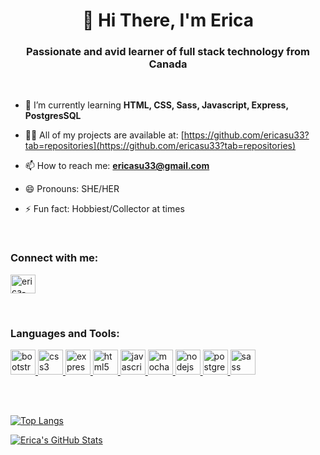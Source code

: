 

<!--
### Hi there 👋
**ericasu33/ericasu33** is a ✨ _special_ ✨ repository because its `README.md` (this file) appears on your GitHub profile.

Here are some ideas to get you started:

- 🔭 I’m currently working on ...
- 🌱 I’m currently learning ...
- 👯 I’m looking to collaborate on ...
- 🤔 I’m looking for help with ...
- 💬 Ask me about ...
- 📫 How to reach me: ...
- 😄 Pronouns: ...
- ⚡ Fun fact: ...
-->

<h1 align="center">👋 Hi There, I'm Erica</h1>

<h3 align="center">Passionate and avid learner of full stack technology from Canada</h3>
<br />

- 🌱 I’m currently learning **HTML, CSS, Sass, Javascript, Express, PostgresSQL**

- 👨‍💻 All of my projects are available at: [https://github.com/ericasu33?tab=repositories](https://github.com/ericasu33?tab=repositories)

- 📫 How to reach me: **ericasu33@gmail.com**

- 😄 Pronouns: SHE/HER

- ⚡ Fun fact: Hobbiest/Collector at times

<br>
<h3 align="left">Connect with me:</h3>
<p align="left">
<a href="https://linkedin.com/in/erica-su-4a438413/" target="blank"><img align="center" src="https://cdn.jsdelivr.net/npm/simple-icons@3.0.1/icons/linkedin.svg" alt="erica-su-4a438413" height="30" width="40" /></a>
</p>

<br>
<h3 align="left">Languages and Tools:</h3>
<p align="left"> 
<a href="https://getbootstrap.com" target="_blank"> <img src="https://devicons.github.io/devicon/devicon.git/icons/bootstrap/bootstrap-plain.svg" alt="bootstrap" width="40" height="40"/> </a> 
<a href="https://www.w3schools.com/css/" target="_blank"> <img src="https://devicons.github.io/devicon/devicon.git/icons/css3/css3-original-wordmark.svg" alt="css3" width="40" height="40"/> </a> 
<a href="https://expressjs.com" target="_blank"> <img src="https://devicons.github.io/devicon/devicon.git/icons/express/express-original-wordmark.svg" alt="express" width="40" height="40"/> </a> <a href="https://www.w3.org/html/" target="_blank"> <img src="https://devicons.github.io/devicon/devicon.git/icons/html5/html5-original-wordmark.svg" alt="html5" width="40" height="40"/> </a> <a href="https://developer.mozilla.org/en-US/docs/Web/JavaScript" target="_blank"> <img src="https://devicons.github.io/devicon/devicon.git/icons/javascript/javascript-original.svg" alt="javascript" width="40" height="40"/> </a> <a href="https://mochajs.org" target="_blank"> <img src="https://www.vectorlogo.zone/logos/mochajs/mochajs-icon.svg" alt="mocha" width="40" height="40"/> </a> <a href="https://nodejs.org" target="_blank"> <img src="https://devicons.github.io/devicon/devicon.git/icons/nodejs/nodejs-original-wordmark.svg" alt="nodejs" width="40" height="40"/> </a> <a href="https://www.postgresql.org" target="_blank"> <img src="https://devicons.github.io/devicon/devicon.git/icons/postgresql/postgresql-original-wordmark.svg" alt="postgresql" width="40" height="40"/> </a> <a href="https://sass-lang.com" target="_blank"> <img src="https://devicons.github.io/devicon/devicon.git/icons/sass/sass-original.svg" alt="sass" width="40" height="40"/> </a> </p>
<br>
<br>

<!-- [![ReadMe Card](https://github-readme-stats.vercel.app/api/pin/?username=ericasu33&repo=tweeter)](https://github.com/anuraghazra/github-readme-stats) -->

[![Top Langs](https://github-readme-stats.vercel.app/api/top-langs/?username=ericasu33&hide=sql&layout=compact)](https://github.com/anuraghazra/github-readme-stats)

[![Erica's GitHub Stats](https://github-readme-stats.vercel.app/api?username=ericasu33&show_icons=true)](https://github.com/anuraghazra/github-readme-stats)


